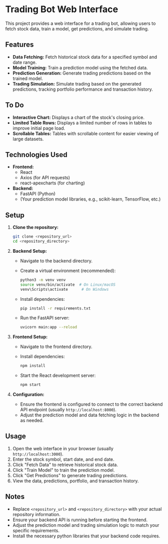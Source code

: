 # Trading Bot Web Interface

This project provides a web interface for a trading bot, allowing users to fetch stock data, train a model, get predictions, and simulate trading.

## Features

* **Data Fetching:** Fetch historical stock data for a specified symbol and date range.
* **Model Training:** Train a prediction model using the fetched data.
* **Prediction Generation:** Generate trading predictions based on the trained model.
* **Trading Simulation:** Simulate trading based on the generated predictions, tracking portfolio performance and transaction history.

## To Do
* **Interactive Chart:** Displays a chart of the stock's closing price.
* **Limited Table Rows:** Displays a limited number of rows in tables to improve initial page load.
* **Scrollable Tables:** Tables with scrollable content for easier viewing of large datasets.

## Technologies Used

* **Frontend:**
    * React
    * Axios (for API requests)
    * react-apexcharts (for charting)
* **Backend:**
    * FastAPI (Python)
    * (Your prediction model libraries, e.g., scikit-learn, TensorFlow, etc.)

## Setup

1.  **Clone the repository:**

    ```bash
    git clone <repository_url>
    cd <repository_directory>
    ```

2.  **Backend Setup:**

    * Navigate to the backend directory.
    * Create a virtual environment (recommended):

        ```bash
        python3 -m venv venv
        source venv/bin/activate  # On Linux/macOS
        venv\Scripts\activate      # On Windows
        ```

    * Install dependencies:

        ```bash
        pip install -r requirements.txt
        ```

    * Run the FastAPI server:

        ```bash
        uvicorn main:app --reload
        ```

3.  **Frontend Setup:**

    * Navigate to the frontend directory.
    * Install dependencies:

        ```bash
        npm install
        ```

    * Start the React development server:

        ```bash
        npm start
        ```

4.  **Configuration:**

    * Ensure the frontend is configured to connect to the correct backend API endpoint (usually `http://localhost:8000`).
    * Adjust the prediction model and data fetching logic in the backend as needed.

## Usage

1.  Open the web interface in your browser (usually `http://localhost:3000`).
2.  Enter the stock symbol, start date, and end date.
3.  Click "Fetch Data" to retrieve historical stock data.
4.  Click "Train Model" to train the prediction model.
5.  Click "Get Predictions" to generate trading predictions.
6.  View the data, predictions, portfolio, and transaction history.

## Notes

* Replace `<repository_url>` and `<repository_directory>` with your actual repository information.
* Ensure your backend API is running before starting the frontend.
* Adjust the prediction model and trading simulation logic to match your specific requirements.
* Install the necessary python libraries that your backend code requires.
